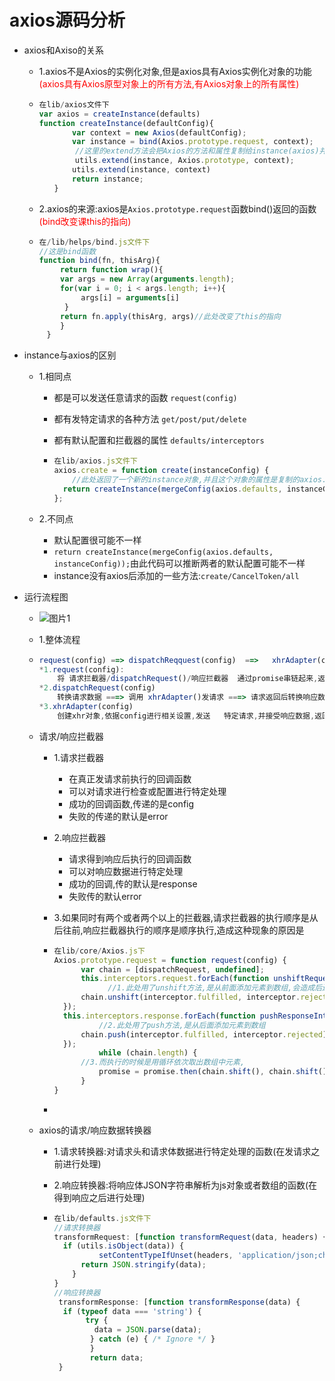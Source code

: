 #		axios源码分析

* axios和Axiso的关系

  * 1.axios不是Axios的实例化对象,但是axios具有Axios实例化对象的功能<span style="color:red">(axios具有Axios原型对象上的所有方法,有Axios对象上的所有属性)</span>

  * ```js
    在lib/axios文件下
    var axios = createInstance(defaults)
    function createInstance(defaultConfig){
    　　    var context = new Axios(defaultConfig);
    　　    var instance = bind(Axios.prototype.request, context);
        	//这里的extend方法会把Axios的方法和属性复制给instance(axios)并且调用bind改变this的指向
       	    utils.extend(instance, Axios.prototype, context);
    　　    utils.extend(instance, context)
    　　    return instance;
    　　}
    ```

  * 2.axios的来源:axios是`Axios.prototype.request`函数bind()返回的函数<span style="color:red">(bind改变课this的指向)</span>

  * ```js
    在/lib/helps/bind.js文件下
    //这是bind函数
    function bind(fn, thisArg){
    　	return function wrap(){
    　	var args = new Array(arguments.length);
    　	for(var i = 0; i < args.length; i++){
    　　  	args[i] = arguments[i]
    　	 }
    　	return fn.apply(thisArg, args)//此处改变了this的指向
    　	}
    　}
    
    ```

* instance与axios的区别

  * 1.相同点

    * 都是可以发送任意请求的函数   `request(config)`

    * 都有发特定请求的各种方法   `get/post/put/delete`

    * 都有默认配置和拦截器的属性  `defaults/interceptors`

    * ```js
      在lib/axios.js文件下
      axios.create = function create(instanceConfig) {
          //此处返回了一个新的instance对象,并且这个对象的属性是复制的axios.defaults的
        return createInstance(mergeConfig(axios.defaults, instanceConfig));
      };
      ```

  * 2.不同点

    * 默认配置很可能不一样
    * `return createInstance(mergeConfig(axios.defaults, instanceConfig));`由此代码可以推断两者的默认配置可能不一样
    * instance没有axios后添加的一些方法:`create/CancelToken/all`

* 运行流程图

  * ![图片1](C:\Users\大帅逼\Desktop\图片1.png)

  * 1.整体流程

  * ```js
    request(config) ==> dispatchReqquest(config)  ==> 	xhrAdapter(config)
    *1.request(config):
    	将 请求拦截器/dispatchRequest()/响应拦截器  通过promise串链起来,返回promise
    *2.dispatchRequest(config)
    	转换请求数据 ===> 调用 xhrAdapter()发请求 ===> 请求返回后转换响应数据,返回promise
    *3.xhrAdapter(config)
    	创建xhr对象,依据config进行相关设置,发送	特定请求,并接受响应数据,返回promise
    ```

  * 请求/响应拦截器

    * 1.请求拦截器

      * 在真正发请求前执行的回调函数
      * 可以对请求进行检查或配置进行特定处理
      * 成功的回调函数,传递的是config
      * 失败的传递的默认是error

    * 2.响应拦截器

      * 请求得到响应后执行的回调函数
      * 可以对响应数据进行特定处理
      * 成功的回调,传的默认是response
      * 失败传的默认error

    * 3.如果同时有两个或者两个以上的拦截器,请求拦截器的执行顺序是从后往前,响应拦截器执行的顺序是顺序执行,造成这种现象的原因是

    * ```js
      在lib/core/Axios.js下
      Axios.prototype.request = function request(config) {
      		var chain = [dispatchRequest, undefined];
      		this.interceptors.request.forEach(function unshiftRequestInterceptors(interceptor) {
                  //1.此处用了unshift方法,是从前面添加元素到数组,会造成后边的拦截器在数组的最前面
          	chain.unshift(interceptor.fulfilled, interceptor.rejected);
        });
        this.interceptors.response.forEach(function pushResponseInterceptors(interceptor) {
            	//2.此处用了push方法,是从后面添加元素到数组
          	chain.push(interceptor.fulfilled, interceptor.rejected);
        });
        		while (chain.length) {
      		//3.而执行的时候是用循环依次取出数组中元素,      
              	promise = promise.then(chain.shift(), chain.shift());
        	}
      }
      ```

    * 

  * axios的请求/响应数据转换器

    * 1.请求转换器:对请求头和请求体数据进行特定处理的函数(在发请求之前进行处理)

    * 2.响应转换器:将响应体JSON字符串解析为js对象或者数组的函数(在得到响应之后进行处理)

    * ```js
      在lib/defaults.js文件下
      //请求转换器
      transformRequest: [function transformRequest(data, headers) {
      	if (utils.isObject(data)) {
            	setContentTypeIfUnset(headers, 'application/json;charset=utf-8');
            return JSON.stringify(data);
          }
      }
      //响应转换器
       transformResponse: [function transformResponse(data) {
       	if (typeof data === 'string') {
           	 try {
           	   data = JSON.parse(data);
          	  } catch (e) { /* Ignore */ }
        	  }
        	  return data;
       }
      ```

      

